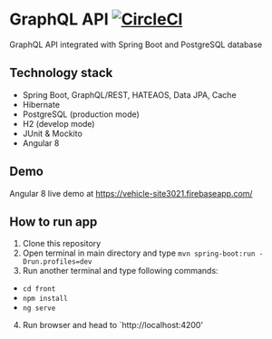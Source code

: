 # GraphQL API [![CircleCI](https://circleci.com/gh/grzegorz103/graphql.svg?style=svg)](https://circleci.com/gh/grzegorz103/graphql)

GraphQL API integrated with Spring Boot and PostgreSQL database

## Technology stack

- Spring Boot, GraphQL/REST, HATEAOS, Data JPA, Cache
- Hibernate
- PostgreSQL (production mode)
- H2 (develop mode)
- JUnit & Mockito
- Angular 8

## Demo

Angular 8 live demo at https://vehicle-site3021.firebaseapp.com/


## How to run app
1. Clone this repository
2. Open terminal in main directory and type `mvn spring-boot:run -Drun.profiles=dev`
3. Run another terminal and type following commands:
* `cd front`
* `npm install`
* `ng serve`
4. Run browser and head to `http://localhost:4200'
